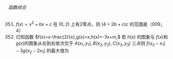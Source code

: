 ###### 函数综合
351. $f(x)=x^{2} + bx + c$ 在 $(0,2)$ 上有2零点，则 $(4 + 2b + c)c$ 的范围是（009，4）
352. 已知函数 $f(x)=x-\frac{2}{x},g(x)=x,h(x)=-3x+m,$ 若 $h(x)$ 的图象与 $f(x)$和$g(x)$的图象从左到右依次交于 $A(x_{1},y_{1}),B(x_{2},y_{2}),C(x_{3},y_{3})$ 三点则 $f(x_{3}-x_{1})-3g(x_{2}-2x_{1})$ 的最大值为